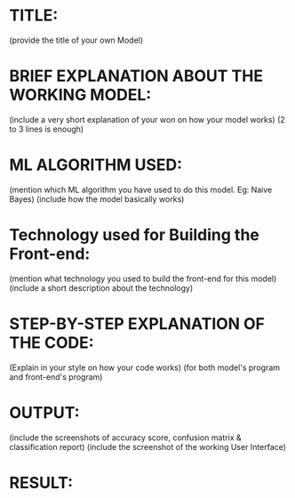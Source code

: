 # TITLE:
(provide the title of your own Model)

# BRIEF EXPLANATION ABOUT THE WORKING MODEL:
(include a very short explanation of your won on how your model works)
(2 to 3 lines is enough)

# ML ALGORITHM USED:
(mention which ML algorithm you have used to do this model. Eg: Naive Bayes)
(include how the model basically works)

# Technology used for Building the Front-end:
(mention what technology you used to build the front-end for this model)
(include a short description about the technology)

# STEP-BY-STEP EXPLANATION OF THE CODE:
(Explain in your style on how your code works)
(for both model's program and front-end's program)

# OUTPUT:

(include the screenshots of accuracy score, confusion matrix & classification report)
(include the screenshot of the working User Interface)

# RESULT:
